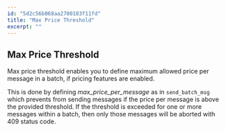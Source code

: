 ```yaml
---
id: "5d2c56b068aa2700183f11fd"
title: "Max Price Threshold"
excerpt: ""
---
```

## Max Price Threshold

Max price threshold enables you to define maximum allowed price per message in a batch, if pricing features are enabled.

This is done by defining *max\_price\_per\_message* as in `send_batch_msg` which prevents from sending messages if the price per message is above the provided threshold. If the threshold is exceeded for one or more messages within a batch, then only those messages will be aborted with 409 status code.